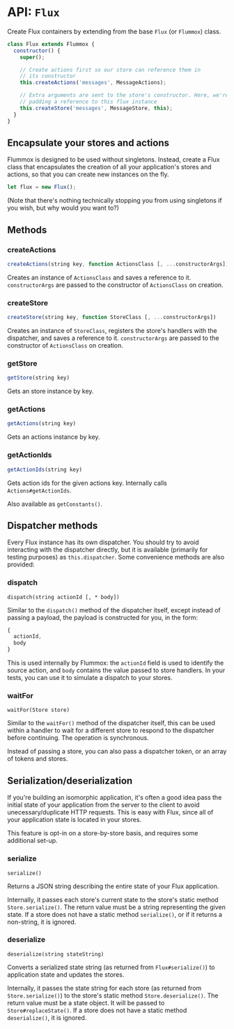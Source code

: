 API: `Flux`
==============

Create Flux containers by extending from the base `Flux` (or `Flummox`) class.

```js
class Flux extends Flummox {
  constructor() {
    super();

    // Create actions first so our store can reference them in
    // its constructor
    this.createActions('messages', MessageActions);

    // Extra arguments are sent to the store's constructor. Here, we're
    // padding a reference to this flux instance
    this.createStore('messages', MessageStore, this);
  }
}
```

Encapsulate your stores and actions
-------------------------------------

Flummox is designed to be used without singletons. Instead, create a Flux class that encapsulates the creation of all your application's stores and actions, so that you can create new instances on the fly.

```js
let flux = new Flux();
```

(Note that there's nothing technically stopping you from using singletons if you wish, but why would you want to?)


Methods
-------

### createActions

```js
createActions(string key, function ActionsClass [, ...constructorArgs])
```

Creates an instance of `ActionsClass` and saves a reference to it. `constructorArgs` are passed to the constructor of `ActionsClass` on creation.

### createStore

```js
createStore(string key, function StoreClass [, ...constructorArgs])
```

Creates an instance of `StoreClass`, registers the store's handlers with the dispatcher, and saves a reference to it. `constructorArgs` are passed to the constructor of `ActionsClass` on creation.

### getStore

```js
getStore(string key)
```

Gets an store instance by key.

### getActions

```js
getActions(string key)
```

Gets an actions instance by key.

### getActionIds

```js
getActionIds(string key)
```

Gets action ids for the given actions key. Internally calls `Actions#getActionIds`.

Also available as `getConstants()`.

Dispatcher methods
------------------

Every Flux instance has its own dispatcher. You should try to avoid interacting with the dispatcher directly, but it is available (primarily for testing purposes) as `this.dispatcher`. Some convenience methods are also provided:

### dispatch
```
dispatch(string actionId [, * body])
```

Similar to the `dispatch()` method of the dispatcher itself, except instead of passing a payload, the payload is constructed for you, in the form:

```js
{
  actionId,
  body
}
```

This is used internally by Flummox: the `actionId` field is used to identify the source action, and `body` contains the value passed to store handlers. In your tests, you can use it to simulate a dispatch to your stores.

### waitFor

```
waitFor(Store store)
```

Similar to the `waitFor()` method of the dispatcher itself, this can be used within a handler to wait for a different store to respond to the dispatcher before continuing. The operation is synchronous.

Instead of passing a store, you can also pass a dispatcher token, or an array of tokens and stores.

Serialization/deserialization
-------------------------------

If you're building an isomorphic application, it's often a good idea pass the initial state of your application from the server to the client to avoid unecessary/duplicate HTTP requests. This is easy with Flux, since all of your application state is located in your stores.

This feature is opt-in on a store-by-store basis, and requires some additional set-up.

### serialize

```
serialize()
```

Returns a JSON string describing the entire state of your Flux application.

Internally, it passes each store's current state to the store's static method `Store.serialize()`. The return value must be a string representing the given state. If a store does not have a static method `serialize()`, or if it returns a non-string, it is ignored.

### deserialize

```
deserialize(string stateString)
```

Converts a serialized state string (as returned from `Flux#serialize()`) to application state and updates the stores.

Internally, it passes the state string for each store (as returned from `Store.serialize()`) to the store's static method `Store.deserialize()`. The return value must be a state object. It will be passed to `Store#replaceState()`. If a store does not have a static method `deserialize()`, it is ignored.
